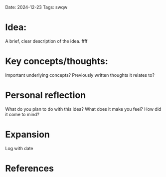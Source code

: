 Date: 2024-12-23
Tags: swqw

# Idea:
A brief, clear description of the idea. ffff
# Key concepts/thoughts:
Important underlying concepts? Previously written thoughts it relates to?
# Personal reflection
What do you plan to do with this idea? What does it make you feel? How did it come to mind?
# Expansion
Log with date
# References

